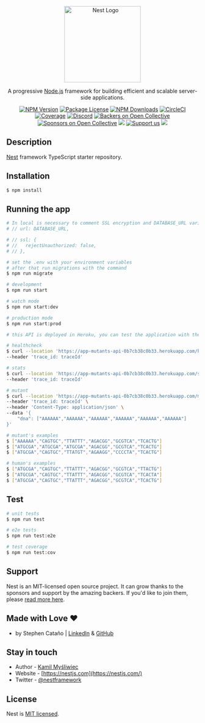 <p align="center">
  <a href="http://nestjs.com/" target="blank"><img src="https://nestjs.com/img/logo-small.svg" width="200" alt="Nest Logo" /></a>
</p>

[circleci-image]: https://img.shields.io/circleci/build/github/nestjs/nest/master?token=abc123def456
[circleci-url]: https://circleci.com/gh/nestjs/nest

  <p align="center">A progressive <a href="http://nodejs.org" target="_blank">Node.js</a> framework for building efficient and scalable server-side applications.</p>
    <p align="center">
<a href="https://www.npmjs.com/~nestjscore" target="_blank"><img src="https://img.shields.io/npm/v/@nestjs/core.svg" alt="NPM Version" /></a>
<a href="https://www.npmjs.com/~nestjscore" target="_blank"><img src="https://img.shields.io/npm/l/@nestjs/core.svg" alt="Package License" /></a>
<a href="https://www.npmjs.com/~nestjscore" target="_blank"><img src="https://img.shields.io/npm/dm/@nestjs/common.svg" alt="NPM Downloads" /></a>
<a href="https://circleci.com/gh/nestjs/nest" target="_blank"><img src="https://img.shields.io/circleci/build/github/nestjs/nest/master" alt="CircleCI" /></a>
<a href="https://coveralls.io/github/nestjs/nest?branch=master" target="_blank"><img src="https://coveralls.io/repos/github/nestjs/nest/badge.svg?branch=master#9" alt="Coverage" /></a>
<a href="https://discord.gg/G7Qnnhy" target="_blank"><img src="https://img.shields.io/badge/discord-online-brightgreen.svg" alt="Discord"/></a>
<a href="https://opencollective.com/nest#backer" target="_blank"><img src="https://opencollective.com/nest/backers/badge.svg" alt="Backers on Open Collective" /></a>
<a href="https://opencollective.com/nest#sponsor" target="_blank"><img src="https://opencollective.com/nest/sponsors/badge.svg" alt="Sponsors on Open Collective" /></a>
  <a href="https://paypal.me/kamilmysliwiec" target="_blank"><img src="https://img.shields.io/badge/Donate-PayPal-ff3f59.svg"/></a>
    <a href="https://opencollective.com/nest#sponsor"  target="_blank"><img src="https://img.shields.io/badge/Support%20us-Open%20Collective-41B883.svg" alt="Support us"></a>
  <a href="https://twitter.com/nestframework" target="_blank"><img src="https://img.shields.io/twitter/follow/nestframework.svg?style=social&label=Follow"></a>
</p>
  <!--[![Backers on Open Collective](https://opencollective.com/nest/backers/badge.svg)](https://opencollective.com/nest#backer)
  [![Sponsors on Open Collective](https://opencollective.com/nest/sponsors/badge.svg)](https://opencollective.com/nest#sponsor)-->

## Description

[Nest](https://github.com/nestjs/nest) framework TypeScript starter repository.

## Installation

```bash
$ npm install
```

## Running the app

```bash
# In local is necessary to comment SSL encryption and DATABASE_URL variable for Database in ORMConfig.js
# // url: DATABASE_URL,

# // ssl: {
# //   rejectUnauthorized: false,
# // },

# set the .env with your environment variables
# after that run migrations with the command
$ npm run migrate

# development
$ npm run start

# watch mode
$ npm run start:dev

# production mode
$ npm run start:prod

# this API is deployed in Heroku, you can test the application with the following cURLs

# healthcheck
$ curl --location 'https://app-mutants-api-0b7cb38c0b33.herokuapp.com/health' \
--header 'trace_id: traceId'

# stats
$ curl --location 'https://app-mutants-api-0b7cb38c0b33.herokuapp.com/stats' \
--header 'trace_id: traceId'

# mutant
$ curl --location 'https://app-mutants-api-0b7cb38c0b33.herokuapp.com/mutant' \
--header 'trace_id: traceId' \
--header 'Content-Type: application/json' \
--data '{
    "dna": ["AAAAAA","AAAAAA","AAAAAA","AAAAAA","AAAAAA","AAAAAA"]
}'

# mutant's examples
$ ["AAAAAA","CAGTGC","TTATTT","AGACGG","GCGTCA","TCACTG"]
$ ["ATGCGA","ATGCGA","ATGCGA","AGACGG","GCGTCA","TCACTG"]
$ ["ATGCGA","CAGTGC","TTATGT","AGAAGG","CCCCTA","TCACTG"]

# human's examples
$ ["ATGCGA","CAGTGC","TTATTT","AGACGG","GCGTCA","TTACTG"]
$ ["ATGCGA","CAGTGC","TTATTT","AGACGG","GCGTCA","TCACTA"]
$ ["ATGCGA","CAGTGC","TTATTT","AGACGG","GCGTCA","TCACTG"]
```

## Test

```bash
# unit tests
$ npm run test

# e2e tests
$ npm run test:e2e

# test coverage
$ npm run test:cov
```

## Support

Nest is an MIT-licensed open source project. It can grow thanks to the sponsors and support by the amazing backers. If you'd like to join them, please [read more here](https://docs.nestjs.com/support).

## Made with Love :hearts:
- by Stephen Cataño | [LinkedIn](https://www.linkedin.com/in/stephen-catano/) & [GitHub](https://github.com/stephencatano)

## Stay in touch

- Author - [Kamil Myśliwiec](https://kamilmysliwiec.com)
- Website - [https://nestjs.com](https://nestjs.com/)
- Twitter - [@nestframework](https://twitter.com/nestframework)

## License

Nest is [MIT licensed](LICENSE).

